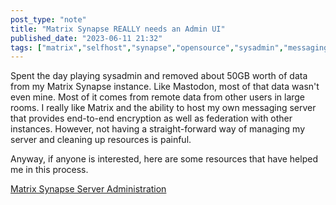 ```yaml
---
post_type: "note" 
title: "Matrix Synapse REALLY needs an Admin UI"
published_date: "2023-06-11 21:32"
tags: ["matrix","selfhost","synapse","opensource","sysadmin","messaging"]
---
```


Spent the day playing sysadmin and removed about 50GB worth of data from my Matrix Synapse instance. Like Mastodon, most of that data wasn't even mine. Most of it comes from remote data from other users in large rooms. I really like Matrix and the ability to host my own messaging server that provides end-to-end encryption as well as federation with other instances. However, not having a straight-forward way of managing my server and cleaning up resources is painful. 

Anyway, if anyone is interested, here are some resources that have helped me in this process.

[Matrix Synapse Server Administration](/wiki/matrix-synapse-admin)